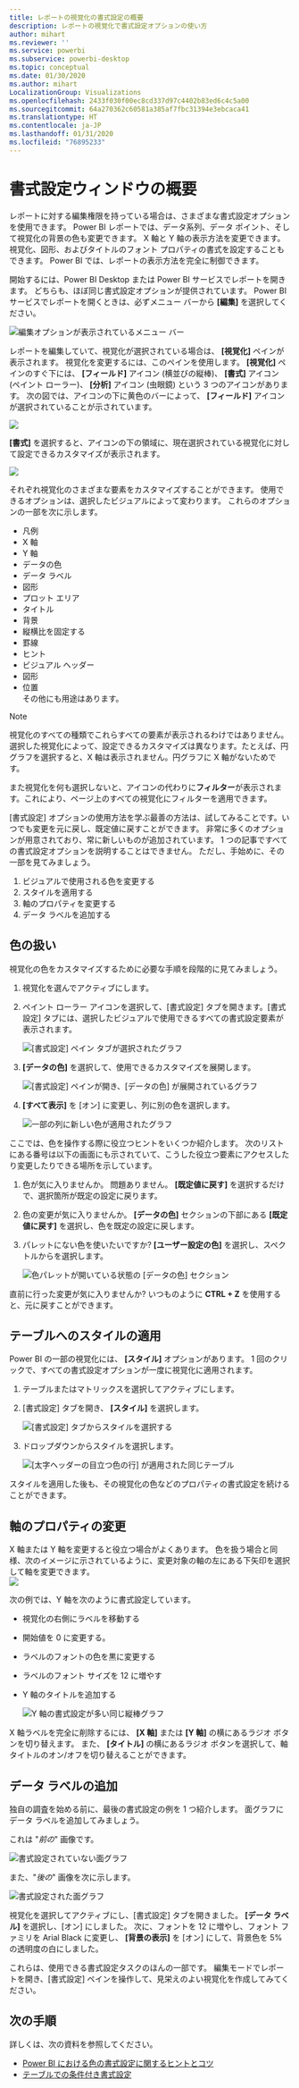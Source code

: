 ```yaml
---
title: レポートの視覚化の書式設定の概要
description: レポートの視覚化で書式設定オプションの使い方
author: mihart
ms.reviewer: ''
ms.service: powerbi
ms.subservice: powerbi-desktop
ms.topic: conceptual
ms.date: 01/30/2020
ms.author: mihart
LocalizationGroup: Visualizations
ms.openlocfilehash: 2433f030f00ec8cd337d97c4402b83ed6c4c5a00
ms.sourcegitcommit: 64a270362c60581a385af7fbc31394e3ebcaca41
ms.translationtype: HT
ms.contentlocale: ja-JP
ms.lasthandoff: 01/31/2020
ms.locfileid: "76895233"
---
```

# <a name="getting-started-with-the-formatting-pane"></a>書式設定ウィンドウの概要
レポートに対する編集権限を持っている場合は、さまざまな書式設定オプションを使用できます。 Power BI レポートでは、データ系列、データ ポイント、そして視覚化の背景の色も変更できます。 X 軸と Y 軸の表示方法を変更できます。 視覚化、図形、およびタイトルのフォント プロパティの書式を設定することもできます。 Power BI では、レポートの表示方法を完全に制御できます。

開始するには、Power BI Desktop または Power BI サービスでレポートを開きます。 どちらも、ほぼ同じ書式設定オプションが提供されています。 Power BI サービスでレポートを開くときは、必ずメニュー バーから **[編集]** を選択してください。 

![編集オプションが表示されているメニュー バー](media/service-getting-started-with-color-formatting-and-axis-properties/power-bi-edit.png)

レポートを編集していて、視覚化が選択されている場合は、 **[視覚化]** ペインが表示されます。 視覚化を変更するには、このペインを使用します。 **[視覚化]** ペインのすぐ下には、 **[フィールド]** アイコン (横並びの縦棒)、 **[書式]** アイコン (ペイント ローラー)、 **[分析]** アイコン (虫眼鏡) という 3 つのアイコンがあります。 次の図では、アイコンの下に黄色のバーによって、 **[フィールド]** アイコンが選択されていることが示されています。

![](media/service-getting-started-with-color-formatting-and-axis-properties/power-bi-format.png)

**[書式]** を選択すると、アイコンの下の領域に、現在選択されている視覚化に対して設定できるカスタマイズが表示されます。  

![](media/service-getting-started-with-color-formatting-and-axis-properties/power-bi-format-selected.png)

それぞれ視覚化のさまざまな要素をカスタマイズすることができます。 使用できるオプションは、選択したビジュアルによって変わります。 これらのオプションの一部を次に示します。

* 凡例
* X 軸
* Y 軸
* データの色
* データ ラベル
* 図形
* プロット エリア
* タイトル
* 背景
* 縦横比を固定する
* 罫線
* ヒント
* ビジュアル ヘッダー
* 図形
* 位置    
その他にも用途はあります。


> [!NOTE]
>  
> 視覚化のすべての種類でこれらすべての要素が表示されるわけではありません。 選択した視覚化によって、設定できるカスタマイズは異なります。たとえば、円グラフを選択すると、X 軸は表示されません。円グラフに X 軸がないためです。

また視覚化を何も選択しないと、アイコンの代わりに**フィルター**が表示されます。これにより、ページ上のすべての視覚化にフィルターを適用できます。

[書式設定] オプションの使用方法を学ぶ最善の方法は、試してみることです。いつでも変更を元に戻し、既定値に戻すことができます。 非常に多くのオプションが用意されており、常に新しいものが追加されています。 1 つの記事ですべての書式設定オプションを説明することはできません。 ただし、手始めに、その一部を見てみましょう。 

1. ビジュアルで使用される色を変更する   
2. スタイルを適用する    
3. 軸のプロパティを変更する    
4. データ ラベルを追加する    




## <a name="working-with-colors"></a>色の扱い

視覚化の色をカスタマイズするために必要な手順を段階的に見てみましょう。

1. 視覚化を選んでアクティブにします。

2. ペイント ローラー アイコンを選択して、[書式設定] タブを開きます。[書式設定] タブには、選択したビジュアルで使用できるすべての書式設定要素が表示されます。

    ![[書式設定] ペイン タブが選択されたグラフ](media/service-getting-started-with-color-formatting-and-axis-properties/power-bi-formatting.png)

3. **[データの色]** を選択して、使用できるカスタマイズを展開します。  

    ![[書式設定] ペインが開き、[データの色] が展開されているグラフ](media/service-getting-started-with-color-formatting-and-axis-properties/power-bi-data-colors.png)

4. **[すべて表示]** を [オン] に変更し、列に別の色を選択します。

    ![一部の列に新しい色が適用されたグラフ](media/service-getting-started-with-color-formatting-and-axis-properties/power-bi-change-colors.png)

ここでは、色を操作する際に役立つヒントをいくつか紹介します。 次のリストにある番号は以下の画面にも示されていて、こうした役立つ要素にアクセスしたり変更したりできる場所を示しています。

1. 色が気に入りませんか。 問題ありません。 **[既定値に戻す]** を選択するだけで、選択箇所が既定の設定に戻ります。 

2. 色の変更が気に入りませんか。 **[データの色]** セクションの下部にある **[既定値に戻す]** を選択し、色を既定の設定に戻します。 

3. パレットにない色を使いたいですか? **[ユーザー設定の色]** を選択し、スペクトルからを選択します。  

   ![色パレットが開いている状態の [データの色] セクション](media/service-getting-started-with-color-formatting-and-axis-properties/power-bi-color-extras.png)

直前に行った変更が気に入りませんか? いつものように **CTRL + Z** を使用すると、元に戻すことができます。

## <a name="applying-a-style-to-a-table"></a>テーブルへのスタイルの適用
Power BI の一部の視覚化には、 **[スタイル]** オプションがあります。 1 回のクリックで、すべての書式設定オプションが一度に視覚化に適用されます。 

1. テーブルまたはマトリックスを選択してアクティブにします。   
1. [書式設定] タブを開き、 **[スタイル]** を選択します。

   ![[書式設定] タブからスタイルを選択する](media/service-getting-started-with-color-formatting-and-axis-properties/power-bi-style.png)


1. ドロップダウンからスタイルを選択します。 

   ![[太字ヘッダーの目立つ色の行] が適用された同じテーブル](media/service-getting-started-with-color-formatting-and-axis-properties/power-bi-style-flashy.png)

スタイルを適用した後も、その視覚化の色などのプロパティの書式設定を続けることができます。


## <a name="changing-axis-properties"></a>軸のプロパティの変更

X 軸または Y 軸を変更すると役立つ場合がよくあります。 色を扱う場合と同様、次のイメージに示されているように、変更対象の軸の左にある下矢印を選択して軸を変更できます。  
![](media/service-getting-started-with-color-formatting-and-axis-properties/power-bi-y-axis.png)

次の例では、Y 軸を次のように書式設定しています。
- 視覚化の右側にラベルを移動する

- 開始値を 0 に変更する。

- ラベルのフォントの色を黒に変更する

- ラベルのフォント サイズを 12 に増やす

- Y 軸のタイトルを追加する


    ![Y 軸の書式設定が多い同じ縦棒グラフ](media/service-getting-started-with-color-formatting-and-axis-properties/power-bi-axis-changes.png)

X 軸ラベルを完全に削除するには、 **[X 軸]** または **[Y 軸]** の横にあるラジオ ボタンを切り替えます。 また、 **[タイトル]** の横にあるラジオ ボタンを選択して、軸タイトルのオン/オフを切り替えることができます。  



## <a name="adding-data-labels"></a>データ ラベルの追加    

独自の調査を始める前に、最後の書式設定の例を 1 つ紹介します。  面グラフにデータ ラベルを追加してみましょう。 

これは "*前の*" 画像です。 

![書式設定されていない面グラフ](media/service-getting-started-with-color-formatting-and-axis-properties/power-bi-area-chart.png)


また、"*後の*" 画像を次に示します。

![書式設定された面グラフ](media/service-getting-started-with-color-formatting-and-axis-properties/power-bi-data-labels.png)

視覚化を選択してアクティブにし、[書式設定] タブを開きました。 **[データ ラベル]** を選択し、[オン] にしました。 次に、フォントを 12 に増やし、フォント ファミリを Arial Black に変更し、 **[背景の表示]** を [オン] にして、背景色を 5% の透明度の白にしました。

これらは、使用できる書式設定タスクのほんの一部です。 編集モードでレポートを開き、[書式設定] ペインを操作して、見栄えのよい視覚化を作成してみてください。

## <a name="next-steps"></a>次の手順
詳しくは、次の資料を参照してください。  

* [Power BI における色の書式設定に関するヒントとコツ](service-tips-and-tricks-for-color-formatting.md)  
* [テーブルでの条件付き書式設定](../desktop-conditional-table-formatting.md)

